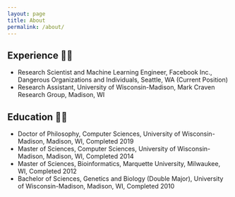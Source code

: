 ```yaml
---
layout: page
title: About
permalink: /about/
---
```


## Experience 👨‍💻
* Research Scientist and Machine Learning Engineer, Facebook Inc., Dangerous Organizations and Individuals, Seattle, WA (Current Position)
* Research Assistant, University of Wisconsin-Madison, Mark Craven Research Group, Madison, WI

## Education 👨‍🎓
* Doctor of Philosophy, Computer Sciences, University of Wisconsin-Madison, Madison, WI, Completed 2019
* Master of Sciences, Computer Sciences, University of Wisconsin-Madison, Madison, WI, Completed 2014
* Master of Sciences, Bioinformatics, Marquette University, Milwaukee, WI, Completed 2012
* Bachelor of Sciences, Genetics and Biology (Double Major), University of Wisconsin-Madison, Madison, WI, Completed 2010
